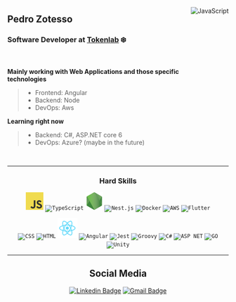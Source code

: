 <a href="https://www.credly.com/badges/ea19cc36-954e-4436-b8fe-776cc495e674"><img align="right" alt="JavaScript" title="JavScript" height="150" src="https://images.credly.com/size/680x680/images/b9feab85-1a43-4f6c-99a5-631b88d5461b/image.png"></a>

## Pedro Zotesso 

### Software Developer at [Tokenlab](https://www.tokenlab.com.br/pt/home) ❄️

<br>

**Mainly working with Web Applications and those specific technologies**
>  - Frontend: Angular
>  - Backend: Node
>  - DevOps: Aws

**Learning right now**
>  - Backend: C#, ASP.NET core 6
>  - DevOps: Azure? (maybe in the future)

<br>

---
<div align=center>

<!-- HARD SKILLS -->

### **Hard Skills**

<code><img alt="JavaScript" title="JavScript" height="40" src="https://raw.githubusercontent.com/github/explore/80688e429a7d4ef2fca1e82350fe8e3517d3494d/topics/javascript/javascript.png"></code>
<code><img alt="TypeScript" title="TypeScript" height="40" src="https://user-images.githubusercontent.com/38081852/87239831-f8f7b100-c3e9-11ea-92df-5d7c8c4458d2.png"></code>
<code><img alt="NodeJS" title="NodeJS" height="40" src="https://raw.githubusercontent.com/github/explore/80688e429a7d4ef2fca1e82350fe8e3517d3494d/topics/nodejs/nodejs.png"></code>
<code><img alt="Nest.js" title="Nest.js" height="40" src="https://user-images.githubusercontent.com/38081852/190885829-85789bcf-9376-4cf6-9589-ee8104c7da3b.png"></code>
<code><img alt="Docker" title="Docker" height="45" src="https://user-images.githubusercontent.com/38081852/190885254-03d61b90-cef6-4292-abd3-f5c8331d395d.png"></code>
<code><img alt="AWS" title="AWS" height="40" src="https://user-images.githubusercontent.com/38081852/190885362-f8a56e8f-080c-4228-8715-03f4e4959f7f.png"></code>
<code><img alt="Flutter" title="Flutter" height="40" src="https://user-images.githubusercontent.com/25181517/186150365-da1eccce-6201-487c-8649-45e9e99435fd.png"></code>

<code><img alt="CSS" title="CSS" height="50" src="https://user-images.githubusercontent.com/38081852/87240029-0f067100-c3ec-11ea-8075-74e821ece9c0.png"></code>
<code><img alt="HTML" title="HTML" height="50" src="https://user-images.githubusercontent.com/38081852/87240030-0f9f0780-c3ec-11ea-8370-829ea755b6e9.png"></code>
<code><img alt="React / React Native" title="React / React Native" height="45" src="https://raw.githubusercontent.com/github/explore/80688e429a7d4ef2fca1e82350fe8e3517d3494d/topics/react/react.png"></code>
<code><img alt="Angular" title="Angular" height="45" src="https://user-images.githubusercontent.com/25181517/183890595-779a7e64-3f43-4634-bad2-eceef4e80268.png"></code>
<code><img alt="Jest" title="Jest" height="45" src="https://user-images.githubusercontent.com/25181517/187955005-f4ca6f1a-e727-497b-b81b-93fb9726268e.png"></code>
<code><img alt="Groovy" title="Groovy" height="45" src="https://user-images.githubusercontent.com/25181517/183892787-bca94a0e-ffcb-4eeb-8137-e0fc4e446c25.png"></code>
<code><img alt="C#" title="C#" height="45" src="https://user-images.githubusercontent.com/25181517/121405384-444d7300-c95d-11eb-959f-913020d3bf90.png"></code>
<code><img alt="ASP NET" title="ASP NET" height="45" src="https://user-images.githubusercontent.com/25181517/121405754-b4f48f80-c95d-11eb-8893-fc325bde617f.png"></code>
<code><img alt="GO" title="GO" height="45" src="https://user-images.githubusercontent.com/25181517/192149581-88194d20-1a37-4be8-8801-5dc0017ffbbe.png"></code>
<code><img alt="Unity" title="Unity" height="45" src="https://user-images.githubusercontent.com/25181517/193427941-9437dbbe-376f-40dc-9573-0ef5c02a26a7.png"></code>

---

## Social Media

[![Linkedin Badge](https://img.shields.io/badge/-LinkedIn-115f8f?style=flat-square&logo=Linkedin&logoColor=white&link=https://www.linkedin.com/in/pedro-zotesso/)](https://www.linkedin.com/in/pedro-zotesso/) 
[![Gmail Badge](https://img.shields.io/badge/-siriothart@gmail.com-115f8f?style=flat-square&logo=Gmail&logoColor=white&link=mailto:siriothart@gmail.com)](mailto:siriothart@gmail.com)
